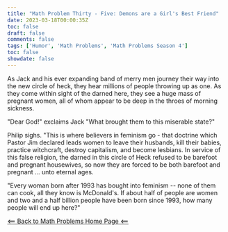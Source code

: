 ```yaml
---
title: "Math Problem Thirty - Five: Demons are a Girl's Best Friend"
date: 2023-03-18T00:00:35Z
toc: false
draft: false
comments: false
tags: ['Humor', 'Math Problems', 'Math Problems Season 4']
toc: false
showdate: false
---
```


As Jack and his ever expanding band of merry men journey their way into the new circle of heck, they hear millions of people throwing up as one. As they come within sight of the darned here, they see a huge mass of pregnant women, all of whom appear to be deep in the throes of morning sickness.

"Dear God!" exclaims Jack "What brought them to this miserable state?"

Philip sighs. "This is where believers in feminism go - that doctrine which Pastor Jim declared leads women to leave their husbands, kill their babies, practice witchcraft, destroy capitalism, and become lesbians. In service of this false religion, the darned in this circle of Heck refused to be barefoot and pregnant housewives, so now they are forced to be both barefoot and pregnant ... unto eternal ages.

"Every woman born after 1993 has bought into feminism -- none of them can cook, all they know is McDonald's. If about half of people are women and two and a half billion people have been born since 1993, how many people will end up here?"

[<== Back to Math Problems Home Page <==](/humor/problems/#season-four-the-harrowing-of-heck)
